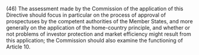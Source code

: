 (46) The assessment made by the Commission of the application of this Directive should focus in particular on the process of approval of prospectuses by the competent authorities of the Member States, and more generally on the application of the home-country principle, and whether or not problems of investor protection and market efficiency might result from this application; the Commission should also examine the functioning of Article 10.